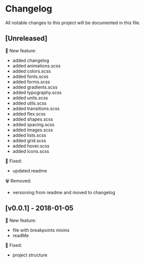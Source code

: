 # Changelog
All notable changes to this project will be documented in this file.

## [Unreleased]
:rocket: New feature:
- added changelog
- added animations.scss
- added colors.scss
- added fonts.scss
- added forms.scss
- added gradients.scss
- added typography.scss
- added units.scss
- added utils.scss
- added transitions.scss
- added flex.scss
- added shapes.scss
- added spacing.scss
- added images.scss
- added lists.scss
- added grid.scss
- added hover.scss
- added icons.scss
 
:bug: Fixed:
- updated readme

:wastebasket: Removed:
- versioning from readme and moved to changelog

## [v0.0.1] - 2018-01-05
:rocket: New feature:

- file with breakpoints mixins
- readMe

:bug: Fixed:

- project structure